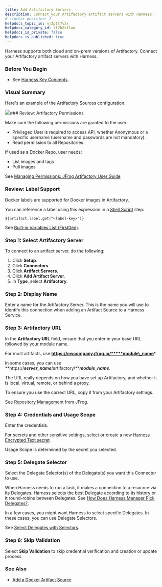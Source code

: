 ```yaml
---
title: Add Artifactory Servers
description: Connect your Artifactory artifact servers with Harness.
# sidebar_position: 2
helpdocs_topic_id: nj3p1t7v3x
helpdocs_category_id: ll7h8ktlwe
helpdocs_is_private: false
helpdocs_is_published: true
---
```


Harness supports both cloud and on-prem versions of Artifactory. Connect your Artifactory artifact servers with Harness.

### Before You Begin

* See [Harness Key Concepts](/article/4o7oqwih6h-harness-key-concepts).

### Visual Summary

Here's an example of the Artifactory Sources configuration.

![](https://files.helpdocs.io/kw8ldg1itf/articles/7dghbx1dbl/1587761892279/image.png)### Review: Artifactory Permissions

Make sure the following permissions are granted to the user:

* Privileged User is required to access API, whether Anonymous or a specific username (username and passwords are not mandatory).
* Read permission to all Repositories.

If used as a Docker Repo, user needs:

* List images and tags
* Pull images

See [Managing Permissions: JFrog Artifactory User Guide](https://www.jfrog.com/confluence/display/RTF/Managing+Permissions)

### Review: Label Support

Docker labels are supported for Docker images in Artifactory.

You can reference a label using this expression in a [Shell Script](/article/1fjrjbau7x-capture-shell-script-step-output) step:

`${artifact.label.get("<label-key>")}`

See [Built-in Variables List (FirstGen)](/article/aza65y4af6-built-in-variables-list).

### Step 1: Select Artifactory Server

To connect to an artifact server, do the following:

1. Click **Setup**.
2. Click **Connectors**.
3. Click **Artifact Servers**.
4. Click **Add Artifact Server**.
5. In **Type**, select **Artifactory**.

### Step 2: Display Name

Enter a name for the Artifactory Server. This is the name you will use to identify this connection when adding an Artifact Source to a Harness Service.

### Step 3: Artifactory URL

In the **Artifactory URL** field, ensure that you enter in your base URL followed by your module name.

For most artifacts, use **https://mycompany.jfrog.io/*****module\_name***.

In some cases, you can use **https://*****server\_name*****/artifactory/*****module\_name***.

The URL really depends on how you have set up Artifactory, and whether it is local, virtual, remote, or behind a proxy.

To ensure you use the correct URL, copy it from your Artifactory settings.

See [Repository Management](https://www.jfrog.com/confluence/display/JFROG/Repository+Management) from JFrog.

### Step 4: Credentials and Usage Scope

Enter the credentials.

For secrets and other sensitive settings, select or create a new [Harness Encrypted Text secret](/article/ygyvp998mu-use-encrypted-text-secrets).

Usage Scope is determined by the secret you selected.

### Step 5: Delegate Selector

Select the Delegate Selector(s) of the Delegate(s) you want this Connector to use.

When Harness needs to run a task, it makes a connection to a resource via its Delegates. Harness selects the best Delegate according to its history or it round-robins between Delegates. See [How Does Harness Manager Pick Delegates?](https://docs.harness.io/article/h9tkwmkrm7-delegate-installation#how_does_harness_manager_pick_delegates).

In a few cases, you might want Harness to select specific Delegates. In these cases, you can use Delegate Selectors.

See [Select Delegates with Selectors](/article/c3fvixpgsl-select-delegates-for-specific-tasks-with-selectors).

### Step 6: Skip Validation

Select **Skip Validation** to skip credential verification and creation or update process.

### See Also

* [Add a Docker Artifact Source](/article/gxv9gj6khz-add-a-docker-image-service)

